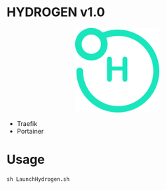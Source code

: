 # HYDROGEN v1.0
<p align="center">
    <img src="./Hydrogen-logo.png" height="192">
</p>

* Traefik
* Portainer

# Usage
```shell script
sh LaunchHydrogen.sh
```

